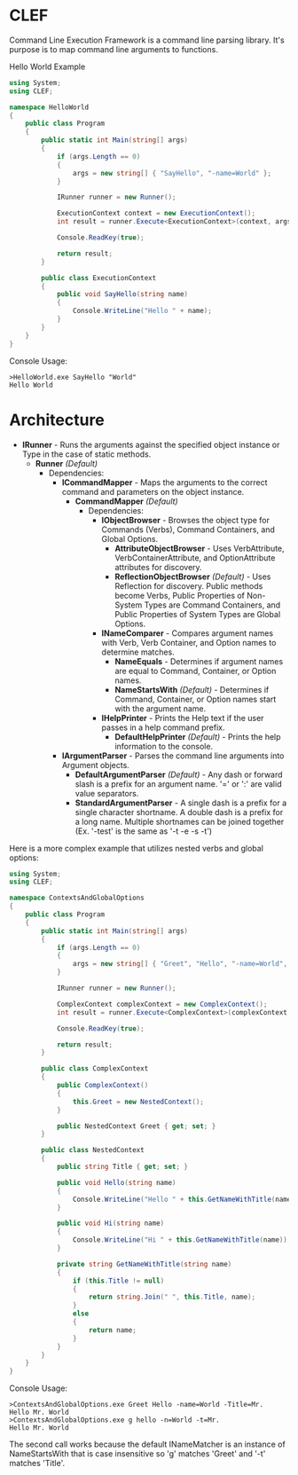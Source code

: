 CLEF
====

Command Line Execution Framework is a command line parsing library. It's purpose is to map command line arguments to functions.

Hello World Example
```C#
using System;
using CLEF;

namespace HelloWorld
{
    public class Program
    {
        public static int Main(string[] args)
        {
            if (args.Length == 0)
            {
                args = new string[] { "SayHello", "-name=World" };
            }

            IRunner runner = new Runner();

            ExecutionContext context = new ExecutionContext();
            int result = runner.Execute<ExecutionContext>(context, args);

            Console.ReadKey(true);

            return result;
        }

        public class ExecutionContext
        {
            public void SayHello(string name)
            {
                Console.WriteLine("Hello " + name);
            }
        }
    }
}
```
Console Usage:
```
>HelloWorld.exe SayHello "World"
Hello World
```

Architecture
===
- **IRunner** - Runs the arguments against the specified object instance or Type in the case of static methods.
    - **Runner** *(Default)*
        - Dependencies:
            - **ICommandMapper** - Maps the arguments to the correct command and parameters on the object instance.
                - **CommandMapper** *(Default)*
                    - Dependencies:
                        - **IObjectBrowser** - Browses the object type for Commands (Verbs), Command Containers, and Global Options.
                            - **AttributeObjectBrowser** - Uses VerbAttribute, VerbContainerAttribute, and OptionAttribute attributes for discovery.
                            - **ReflectionObjectBrowser** *(Default)* - Uses Reflection for discovery. Public methods become Verbs, Public Properties of Non-System Types are Command Containers, and Public Properties of System Types are Global Options.
                        - **INameComparer** - Compares argument names with Verb, Verb Container, and Option names to determine matches.
                            - **NameEquals** - Determines if argument names are equal to Command, Container, or Option names.
                            - **NameStartsWith** *(Default)* - Determines if Command, Container, or Option names start with the argument name.
                        - **IHelpPrinter** - Prints the Help text if the user passes in a help command prefix.
                            - **DefaultHelpPrinter** *(Default)* - Prints the help information to the console.
            - **IArgumentParser** - Parses the command line arguments into Argument objects.
                - **DefaultArgumentParser** *(Default)* - Any dash or forward slash is a prefix for an argument name. '=' or ':' are valid value separators.
                - **StandardArgumentParser** - A single dash is a prefix for a single character shortname. A double dash is a prefix for a long name. Multiple shortnames can be joined together (Ex. '-test' is the same as '-t -e -s -t')

Here is a more complex example that utilizes nested verbs and global options:
```C#
using System;
using CLEF;

namespace ContextsAndGlobalOptions
{
    public class Program
    {
        public static int Main(string[] args)
        {
            if (args.Length == 0)
            {
                args = new string[] { "Greet", "Hello", "-name=World", "-Title=Mr." };
            }

            IRunner runner = new Runner();

            ComplexContext complexContext = new ComplexContext();
            int result = runner.Execute<ComplexContext>(complexContext, args);

            Console.ReadKey(true);

            return result;
        }

        public class ComplexContext
        {
            public ComplexContext()
            {
                this.Greet = new NestedContext();
            }

            public NestedContext Greet { get; set; }
        }

        public class NestedContext
        {
            public string Title { get; set; }

            public void Hello(string name)
            {
                Console.WriteLine("Hello " + this.GetNameWithTitle(name));
            }

            public void Hi(string name)
            {
                Console.WriteLine("Hi " + this.GetNameWithTitle(name));
            }

            private string GetNameWithTitle(string name)
            {
                if (this.Title != null)
                {
                    return string.Join(" ", this.Title, name);
                }
                else
                {
                    return name;
                }
            }
        }
    }
}
```
Console Usage:
```
>ContextsAndGlobalOptions.exe Greet Hello -name=World -Title=Mr.
Hello Mr. World
>ContextsAndGlobalOptions.exe g hello -n=World -t=Mr.
Hello Mr. World
```
The second call works because the default INameMatcher is an instance of NameStartsWith that is case insensitive so 'g' matches 'Greet' and '-t' matches 'Title'.